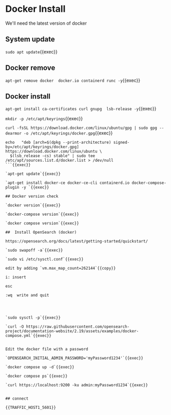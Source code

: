 
# Docker Install

We'll need the latest version of docker

## System update

`sudo apt update`{{exec}}

## Docker remove

`apt-get remove docker  docker.io containerd runc -y`{{exec}}

## Docker install

`apt-get install ca-certificates curl gnupg  lsb-release -y`{{exec}}

`mkdir -p /etc/apt/keyrings`{{exec}}

`curl -fsSL https://download.docker.com/linux/ubuntu/gpg | sudo gpg --dearmor -o /etc/apt/keyrings/docker.gpg`{{exec}}

```
echo   "deb [arch=$(dpkg --print-architecture) signed-by=/etc/apt/keyrings/docker.gpg] https://download.docker.com/linux/ubuntu \
  $(lsb_release -cs) stable" | sudo tee /etc/apt/sources.list.d/docker.list > /dev/null
```{{exec}}

`apt-get update`{{exec}}

`apt-get install docker-ce docker-ce-cli containerd.io docker-compose-plugin -y `{{exec}}

## Docker version check

`docker version`{{exec}}

`docker-compose version`{{exec}}

`docker compose version`{{exec}}

##  Install OpenSearch (docker)

https://opensearch.org/docs/latest/getting-started/quickstart/

`sudo swapoff -a`{{exec}}

`sudo vi /etc/sysctl.conf`{{exec}}

edit by adding `vm.max_map_count=262144`{{copy}}

i: insert

esc

:wq  write and quit




`sudo sysctl -p`{{exec}}

`curl -O https://raw.githubusercontent.com/opensearch-project/documentation-website/2.19/assets/examples/docker-compose.yml`{{exec}}


Edit the docker file with a password

`OPENSEARCH_INITIAL_ADMIN_PASSWORD='myPassword1234'`{{exec}}

`docker compose up -d`{{exec}}

`docker compose ps`{{exec}}

`curl https://localhost:9200 -ku admin:myPassword1234`{{exec}}


## connect

{{TRAFFIC_HOST1_5601}}
